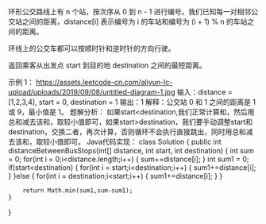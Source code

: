 环形公交路线上有 n 个站，按次序从 0 到 n - 1 进行编号。我们已知每一对相邻公交站之间的距离，distance[i] 表示编号为 i 的车站和编号为 (i + 1) % n 的车站之间的距离。

环线上的公交车都可以按顺时针和逆时针的方向行驶。

返回乘客从出发点 start 到目的地 destination 之间的最短距离。

示例 1：
https://assets.leetcode-cn.com/aliyun-lc-upload/uploads/2019/09/08/untitled-diagram-1.jpg
输入：distance = [1,2,3,4], start = 0, destination = 1
输出：1
解释：公交站 0 和 1 之间的距离是 1 或 9，最小值是 1。
题解分析：
如果start<destination,我们正常计算和，然后用总和减去该和，取较小值即可，如果start>destination，我们要手动调整start和destination，交换二者，再次计算，否则循环不会执行直接跳出，同时用总和减去该和，取较小值即可。
Java代码实现：
class Solution {
    public int distanceBetweenBusStops(int[] distance, int start, int destination) {
        int sum = 0;
        for(int i = 0;i<distance.length;i++) {
            sum+=distance[i];
        }
        int sum1 = 0;
        if(start<destination) {
            for(int i = start;i<destination;i++) {
            sum1+=distance[i];
            }
        }else {
            for(int i = destination;i<start;i++) {
                sum1+=distance[i];
            }
        }
        
       
        
        
        return Math.min(sum1,sum-sum1);
    }
}

